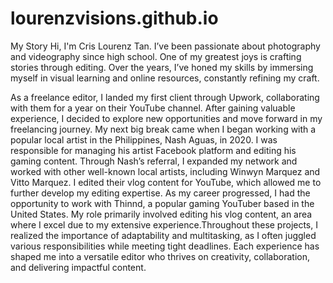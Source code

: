 # lourenzvisions.github.io

My Story
Hi, I'm Cris Lourenz Tan. I’ve been passionate about photography and videography since high school. One of my greatest joys is crafting stories through editing. Over the years, I’ve honed my skills by immersing myself in visual learning and online resources, constantly refining my craft.

As a freelance editor, I landed my first client through Upwork, collaborating with them for a year on their YouTube channel. After gaining valuable experience, I decided to explore new opportunities and move forward in my freelancing journey. My next big break came when I began working with a popular local artist in the Philippines, Nash Aguas, in 2020. I was responsible for managing his artist Facebook platform and editing his gaming content. Through Nash’s referral, I expanded my network and worked with other well-known local artists, including Winwyn Marquez and Vitto Marquez. I edited their vlog content for YouTube, which allowed me to further develop my editing expertise. As my career progressed, I had the opportunity to work with Thinnd, a popular gaming YouTuber based in the United States. My role primarily involved editing his vlog content, an area where I excel due to my extensive experience.Throughout these projects, I realized the importance of adaptability and multitasking, as I often juggled various responsibilities while meeting tight deadlines. Each experience has shaped me into a versatile editor who thrives on creativity, collaboration, and delivering impactful content.
